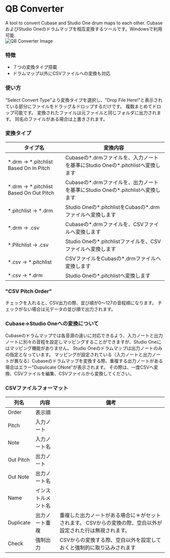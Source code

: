 # QB Converter
A tool to convert Cubase and Studio One drum maps to each other. 
CubaseおよびStudio Oneのドラムマップを相互変換するツールです。Windowsで利用可能.  
![QB Converter Image](https://github.com/user-attachments/assets/70f7498e-fbd2-4669-a9be-c2c4a7801250)
### 特徴
- ７つの変換タイプ搭載
- ドラムマップ以外にCSVファイルへの変換も対応

### 使い方
"Select Convert Type"より変換タイプを選択し、"Drop File Here!"と表示されている部分にファイルをドラッグ＆ドロップするだけです。
複数まとめてドロップ可能です。
変換されたファイルは元ファイルと同じフォルダに出力されます。
同名のファイルがある場合は上書きされます。

### 変換タイプ
タイプ名 | 変換内容
--- | --- 
*.drm -> *.pitchlist Based On In Pitch | Cubaseの*.drmファイルを、入力ノートを基準にStudio Oneの*.pitchlistへ変換します
*.drm -> *.pitchlist Based On Out Pitch | Cubaseの*.drmファイルを、出力ノートを基準にStudio Oneの*.pitchlistへ変換します
*.pitchlist -> *.drm | Studio Oneの*.pitchlistをCubasの*.drmファイルへ変換します
*.drm -> .csv | Cubaseの*.drmファイルを、CSVファイルへ変換します
*.Pitchlist -> .csv | Studio Oneの*.pitchlistファイルを、CSVファイルへ変換します
*.csv -> *.pitchlist | CSVファイルをCubasの*.drmファイルへ変換します
*.csv -> *.drm | Studio Oneの*.pitchlistへ変換します

### "CSV Pitch Order"
チェックを入れると、CSV出力の際、並び順が0～127の音程順になります。
チェックがない場合は元データの並び順で出力されます。

### Cubase->Studio Oneへの変換について
Cubaseのドラムマップでは各音源の違いに対応できるよう、入力ノートと出力ノートに別々の音程を設定しマッピングすることができますが、Studio Oneにはマッピング機能がありません。
Studio Oneのドラムマップは出力ノートのみの指定となっています。
マッピングが設定されている（入力ノートと出力ノートが異なる）Cubaseのドラムマップを変換する際、重複する出力ノートがある場合はエラー"Dupulicate ONote"が表示されます。
その際は、一度CSVへ変換、CSVファイルを編集、CSVファイルから変換してください。

### CSVファイルフォーマット
列名 | 内容 | 備考
--- | --- | ---
Order | 表示順 | 
Pitch | 入力ノート | 
Note | 入力ノート名 | 
Out Pitch | 出力ノート | 
Out Note | 出力ノート名 | 
Name | インストルメント名 | 
Duplicate | 出力ノート重複 | 重複した出力ノートがある場合に＊がセットされます。  CSVからの変換の際、空白以外が設定された行は無視されます。
Check | 強制出力 | CSVからの変換する際、空白以外を設定しておくと強制的に取り込みされます

